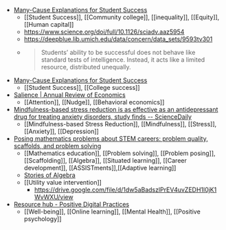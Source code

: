 - [Many-Cause Explanations for Student Success](https://ccrc.tc.columbia.edu/easyblog/many-cause-explanations-for-student-success.html#.Y2vOxpqcKgM.twitter)
	- [[Student Success]], [[Community college]], [[inequality]], [[Equity]], [[Human capital]]
	- https://www.science.org/doi/full/10.1126/sciadv.aaz5954
	- https://deepblue.lib.umich.edu/data/concern/data_sets/9593tv301
	- >Students’ ability to be successful does not behave like standard tests of intelligence. Instead, it acts like a limited resource, distributed unequally.
- [Many-Cause Explanations for Student Success](https://ccrc.tc.columbia.edu/easyblog/many-cause-explanations-for-student-success.html#.Y2vOxpqcKgM.twitter)
	- [[Student Success]], [[College success]]
- [Salience | Annual Review of Economics](https://www.annualreviews.org/doi/abs/10.1146/annurev-economics-051520-011616?casa_token=rE5bgLacSz4AAAAA:E92Qea4MukRqHBIcIHqpoWcZEbJXuYLvqulPQEtEMzQZSg_bmz8aY5tbGdjSiNiPSb_DWjI_SRXaePY)
	- [[Attention]], [[Nudge]], [[Behavioral economics]]
- [Mindfulness-based stress reduction is as effective as an antidepressant drug for treating anxiety disorders, study finds -- ScienceDaily](https://www.sciencedaily.com/releases/2022/11/221109124354.htm)
	- [[Mindfulness-based Stress Reduction]], [[Mindfulness]], [[Stress]], [[Anxiety]], [[Depression]]
- [Posing mathematics problems about STEM careers: problem quality, scaffolds, and problem solving](https://www.tandfonline.com/doi/abs/10.1080/0020739X.2022.2128458)
	- [[Mathematics education]], [[Problem solving]], [[Problem posing]], [[Scaffolding]], [[Algebra]], [[Situated learning]], [[Career development]], [[ASSISTments]],[[Adaptive learning]]
	- [Stories of Algebra](https://sites.google.com/view/stories-of-algebra)
	- [[Utility value intervention]]
		- https://drive.google.com/file/d/1dw5aBadszlPrEV4uvZEDH1l0jK1WvWXU/view
- [Resource hub - Positive Digital Practices](https://positivedigitalpractices.weebly.com/resource-hub.html)
	- [[Well-being]], [[Online learning]], [[Mental Health]], [[Positive psychology]]